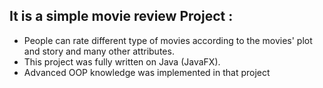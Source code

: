 ## It is a simple movie review Project : 
* People can rate different type of movies according to the movies' plot and story and many other attributes.
* This project was fully written on Java (JavaFX).
* Advanced OOP knowledge was implemented in that project 
